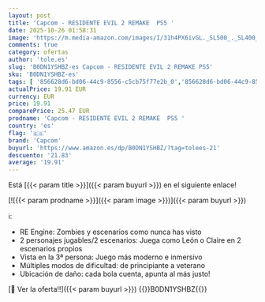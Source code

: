 ```yaml
---
layout: post
title: 'Capcom - RESIDENTE EVIL 2 REMAKE  PS5 '
date: 2025-10-26 01:58:31
image: 'https://m.media-amazon.com/images/I/31h4PX6ivGL._SL500_._SL400_.jpg'
comments: true
category: ofertas
author: 'tole.es'
slug: 'B0DN1YSHBZ-es Capcom - RESIDENTE EVIL 2 REMAKE PS5'
sku: 'B0DN1YSHBZ-es'
tags: [ '856628d6-bd06-44c9-8556-c5cb75f77e2b_0','856628d6-bd06-44c9-8556-c5cb75f77e2b_2201','856628d6-bd06-44c9-8556-c5cb75f77e2b_3601','Arborist Merchandising Root','Hardware y juegos para PlayStation 5','Juegos para PlayStation 5','Preventa de Videojuegos','Self Service','Special Features Stores','Videojuegos','Videojuegos más esperados','capcom','ps5','🇪🇸', ]
actualPrice: 19.91 EUR
currency: EUR
price: 19.91
comparePrice: 25.47 EUR
prodname: 'Capcom - RESIDENTE EVIL 2 REMAKE  PS5 '
country: 'es'
flag: '🇪🇸'
brand: 'Capcom'
buyurl: 'https://www.amazon.es/dp/B0DN1YSHBZ/?tag=tolees-21'
descuento: '21.83'
average: '19.91'
---
```


Está [{{< param title >}}]({{< param buyurl >}}) en el siguiente enlace!

[![{{< param prodname >}}]({{< param image >}})]({{< param buyurl >}})

ℹ️:

- RE Engine: Zombies y escenarios como nunca has visto
- 2 personajes jugables/2 escenarios: Juega como León o Claire en 2 escenarios propios
- Vista en la 3ª persona: Juego más moderno e inmersivo
- Múltiples modos de dificultad: de principiante a veterano
- Ubicación de daño: cada bola cuenta, apunta al más justo!

[🛒 Ver la oferta!!]({{< param buyurl >}})
{{<world>}}B0DN1YSHBZ{{</world>}}
